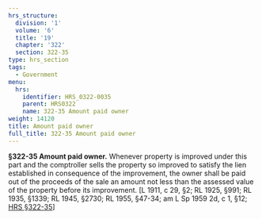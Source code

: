 ```yaml
---
hrs_structure:
  division: '1'
  volume: '6'
  title: '19'
  chapter: '322'
  section: 322-35
type: hrs_section
tags:
  - Government
menu:
  hrs:
    identifier: HRS_0322-0035
    parent: HRS0322
    name: 322-35 Amount paid owner
weight: 14120
title: Amount paid owner
full_title: 322-35 Amount paid owner
---
```

**§322-35 Amount paid owner.** Whenever property is improved under this part and the comptroller sells the property so improved to satisfy the lien established in consequence of the improvement, the owner shall be paid out of the proceeds of the sale an amount not less than the assessed value of the property before its improvement. [L 1911, c 29, §2; RL 1925, §991; RL 1935, §1339; RL 1945, §2730; RL 1955, §47-34; am L Sp 1959 2d, c 1, §12; [HRS §322-35](/title-19/chapter-322/section-322-35/)]